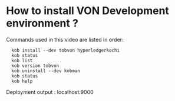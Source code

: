 # How to install VON Development environment ?


Commands used in this video are listed in order:

      kob install --dev tobvon hyperledgerkochi
      kob status
      kob list    
      kob version tobvon
      kob uninstall --dev kobman    
      kob status
      kob help

Deployment output : localhost:9000
